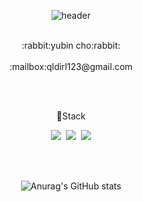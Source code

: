<div align="center">
  
  ![header](https://capsule-render.vercel.app/api?type=Waving&color=d9ead3&text=HELLO)
  
  <br/>
  :rabbit:yubin cho:rabbit:
<br/><br/>
  :mailbox:qldirl123@gmail.com
  

  <br/><br/>
  
  :bear:Stack
  
  <img src="https://img.shields.io/badge/java-blue?style=flat"/>&nbsp;
  <img src="https://img.shields.io/badge/Spring Boot-white?style=flat&logo=Spring Boot&logoColor=6DB33F"/>&nbsp;
  <img src="https://img.shields.io/badge/MySQL-73C3D5?style=flat&logo=MySQL&logoColor=4479A1"/>
  
  <br/><br/>
  
  
  
  ![Anurag's GitHub stats](https://github-readme-stats.vercel.app/api?username=eil-you&show_icons=true&theme=radical)

</div>



<!---
eil-you/eil-you is a ✨ special ✨ repository because its `README.md` (this file) appears on your GitHub profile.
You can click the Preview link to take a look at your changes.
--->


